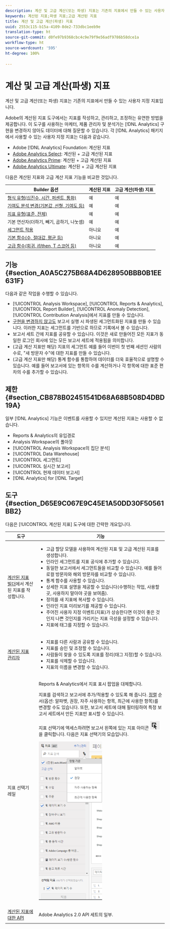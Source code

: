 ```yaml
---
description: 계산 및 고급 계산(또는 파생) 지표는 기존의 지표에서 만들 수 있는 사용자 지정 지표입니다.
keywords: 계산된 지표;파생 지표;고급 계산된 지표
title: 계산 및 고급 계산(파생) 지표
uuid: 2553c115-b15a-4109-8de2-733dbc1eeb9e
translation-type: ht
source-git-commit: d0fe97b9368cbc4c9e79f9e56adf9786b58dce1a
workflow-type: ht
source-wordcount: '595'
ht-degree: 100%

---
```



# 계산 및 고급 계산(파생) 지표

계산 및 고급 계산(또는 파생) 지표는 기존의 지표에서 만들 수 있는 사용자 지정 지표입니다.

Adobe의 계산된 지표 도구에서는 지표를 작성하고, 관리하고, 조정하는 유연한 방법을 제공합니다. 이 도구를 사용하는 마케터, 제품 관리자 및 분석가는 [!DNL Analytics] 구현을 변경하지 않아도 데이터에 대해 질문할 수 있습니다. 각 [!DNL Analytics] 패키지에서 사용할 수 있는 사용자 지정 지표는 다음과 같습니다.

* Adobe [!DNL Analytics] Foundation: 계산된 지표
* [Adobe Analytics Select](https://www.adobe.com/kr/data-analytics-cloud/analytics/select.html): 계산된 + 고급 계산된 지표
* [Adobe Analytics Prime](https://www.adobe.com/kr/data-analytics-cloud/analytics/prime.html): 계산된 + 고급 계산된 지표
* [Adobe Analytics Ultimate](https://www.adobe.com/kr/data-analytics-cloud/analytics/ultimate.html): 계산된 + 고급 계산된 지표

다음은 계산된 지표와 고급 계산 지표 기능을 비교한 것입니다.

| Builder 옵션 | 계산된 지표 | 고급 계산(파생) 지표 |
|---|---|---|
| [형식 유형(십진수, 시간, 퍼센트, 통화)](/help/components/c-calcmetrics/c-workflow/cm-workflow/c-build-metrics/cm-build-metrics.md) | 예 | 예 |
| [기여도 분석 변경(기본값, 선형, 기여도 등)](/help/components/c-calcmetrics/c-workflow/cm-workflow/c-build-metrics/m-metric-type-alloc.md) | 예 | 예 |
| [지표 유형(표준, 전체)](/help/components/c-calcmetrics/c-workflow/cm-workflow/c-build-metrics/m-metric-type-alloc.md) | 예 | 예 |
| 기본 연산자(더하기, 빼기, 곱하기, 나눗셈) | 예 | 예 |
| [세그먼트 적용](/help/components/c-calcmetrics/c-workflow/cm-workflow/c-build-metrics/metrics-with-segments.md) | 아니요 | 예 |
| [기본 함수(수, 절대값, 평균 등)](/help/components/c-calcmetrics/cm-reference/cm-functions.md) | 아니요 | 예 |
| [고급 함수(회귀, if/then, T 스코어 등)](/help/components/c-calcmetrics/cm-reference/cm-adv-functions.md) | 아니요 | 예 |

## 기능 {#section_A0A5C275B68A4D628950BBB0B1EE631F}

다음과 같은 작업을 수행할 수 있습니다.

* [!UICONTROL Analysis Workspace], [!UICONTROL Reports &amp; Analytics], [!UICONTROL Report Builder], [!UICONTROL Anomaly Detection], [!UICONTROL Contribution Analysis]에서 지표를 만들 수 있습니다.
* [구현을 변경하지 않고도](https://youtu.be/CuQTm9RaUpY) 보고서 실행 시 파생된 세그먼트화된 지표를 만들 수 있습니다. 이러한 지표는 세그먼트를 기반으로 하므로 기록에서 볼 수 있습니다.
* 보고서 세트 간에 지표를 공유할 수 있습니다. 이것은 새로 만들어진 모든 지표가 동일한 로그인 회사에 있는 모든 보고서 세트에 적용됨을 의미합니다.
* (고급 계산 지표만 해당) 지표의 세그먼트 예를 들어 이번이 첫 번째 세션인 사람의 수로, &quot;새 방문자 수&quot;에 대한 지표를 만들 수 있습니다.
* (고급 계산 지표만 해당) 통계 함수를 통합하여 데이터를 더욱 효율적으로 설명할 수 있습니다. 예를 들어 보고서에 있는 항목의 수를 계산하거나 각 항목에 대한 표준 편차의 수를 추가할 수 있습니다.

## 제한 {#section_CB878B02451541D68A68B508D4DBD19A}

일부 [!DNL Analytics] 기능은 이벤트를 사용할 수 있지만 계산된 지표는 사용할 수 없습니다.

* Reports &amp; Analytics의 유입경로
* Analysis Workspace의 폴아웃
* [!UICONTROL Analysis Workspace의 집단 분석]
* [!UICONTROL Data Warehouse]
* [!UICONTROL 세그먼트]
* [!UICONTROL 실시간 보고서]
* [!UICONTROL 현재 데이터 보고서]
* [!DNL Analytics] for [!DNL Target]

## 도구 {#section_D65E9C067E9C45E1A50DD30F50561BB2}

다음은 [!UICONTROL 계산된 지표] 도구에 대한 간략한 개요입니다.

<table id="table_520AFE97DB514958ABE23FD3C9CE0ABD"> 
 <thead> 
  <tr> 
   <th colname="col1" class="entry"> 도구 </th> 
   <th colname="col2" class="entry"> 기능 </th> 
  </tr>
 </thead>
 <tbody> 
  <tr> 
   <td colname="col1"><a href="/help/components/c-calcmetrics/c-workflow/cm-workflow/c-build-metrics/cm-build-metrics.md"  >계산된 지표 빌더</a>에서 계산된 지표를 작성합니다. </td> 
   <td colname="col2"> 
    <ul id="ul_E6F02AB9DF204C2F9A0AC92A31594B3E"> 
     <li id="li_A4A6E716374243A190C539A3F4A41C0C">고급 할당 모델을 사용하여 계산된 지표 및 고급 계산된 지표를 생성합니다. </li> 
     <li id="li_C8C97BA4E227463E98077ABA5818FFC6">인라인 세그먼트를 지표 공식에 추가할 수 있습니다. </li> 
     <li id="li_8503D9E06A3C46569B5CDB4B90F72446">동일한 보고서에서 세그먼트들을 비교할 수 있습니다. 예를 들어 로컬 방문자와 해외 방문자를 비교할 수 있습니다. </li> 
     <li id="li_4B528FDE1F96400DBA0D3276408FF919">통계 함수를 사용할 수 있습니다. </li> 
     <li id="li_C1162B1EA6784B8189A8A87E2B0DA79A">상세한 지표 설명을 제공할 수 있습니다(수행하는 작업, 사용할 곳, 사용하지 말아야 곳을 보여줌). </li> 
     <li id="li_DEA13F5E8BF94AF1B311C467FE6E2A74">정의를 새 지표에 복사할 수 있습니다. </li> 
     <li id="li_8C21F55015D44910904202D2BF74221C">인라인 지표 미리보기를 제공할 수 있습니다. </li> 
     <li id="li_3704F66C321C477F9D4F52E068C231BD">주어진 사용자 지정 이벤트(지표)가 상승한다면 이것이 좋은 것인지 나쁜 것인지를 가리키는 지표 극성을 설정할 수 있습니다. </li> 
     <li id="li_9D45319FA965476FB1C90DE8AA72BBD7">지표에 태그를 지정할 수 있습니다. </li> 
    </ul> </td> 
  </tr> 
  <tr> 
   <td colname="col1"><a href="/help/components/c-calcmetrics/c-workflow/cm-workflow/cm-manager.md"  > 계산된 지표 관리자</a> </td> 
   <td colname="col2"> 
    <ul id="ul_E4D20D5DD3904CC6A85785B5BD4C1B1E"> 
     <li id="li_E0B216BA1478406EB6212263DF71D85B">지표를 다른 사람과 공유할 수 있습니다. </li> 
     <li id="li_96EB16FAF3454211AAEF78EA5B08927F">지표를 승인 및 조정할 수 있습니다. </li> 
     <li id="li_3ADBD2428EAC4B0AA61222D87C3AF2B7">사람들이 찾을 수 있도록 지표를 정리(태그 지정)할 수 있습니다. </li> 
     <li id="li_726F3C3390744E49BA63606FE196880E">지표를 삭제할 수 있습니다. </li> 
     <li id="li_F306BA4FA8AF4A6E987BA62634659A2F">지표의 이름을 변경할 수 있습니다. </li> 
    </ul> </td> 
  </tr> 
  <tr> 
   <td colname="col1"> 지표 선택기 레일 </td> 
   <td colname="col2"> <p>Reports &amp; Analytics에서 <span class="uicontrol">지표 표시</span><span class="uicontrol"> 팝업을 대체합니다</span>. </p> <p>지표를 검색하고 보고서에 추가/적용할 수 있도록 해 줍니다.   <a href="/help/components/c-calcmetrics/c-workflow/cm-workflow/cm-finding.md"  >정렬</a> 순서(옵션: 알파벳, 권장, 자주 사용하는 항목, 최근에 사용한 항목)를 변경할 수도 있습니다. 또한, 보고서 세트에 대해 필터링하여 특정 보고서 세트에서 만든 지표만 표시할 수 있습니다. </p> <p>지표 선택기에 액세스하려면 보고서 왼쪽에 있는 지표 아이콘 <img placement="inline"  src="assets/metrics_icon.png" width="30px" id="image_2C6F20B4E634486B95BACD4CA47EF991" />을 클릭합니다. 다음은 지표 선택기의 모습입니다. </p> <p><img src="assets/metrics_rail.png" width="200px" id="image_379523E9AFEC4CF08D20C42C740AA358" /> </p> </td> 
  </tr> 
  <tr> 
   <td colname="col1"><a href="https://www.adobe.io/apis/experiencecloud/analytics/docs.html#!AdobeDocs/analytics-2.0-apis/master/README.md"  > 계산된 지표에 대한 API</a> </td> 
   <td colname="col2"> <p>Adobe Analytics 2.0 API 세트의 일부. </p> </td> 
  </tr> 
 </tbody> 
</table>


